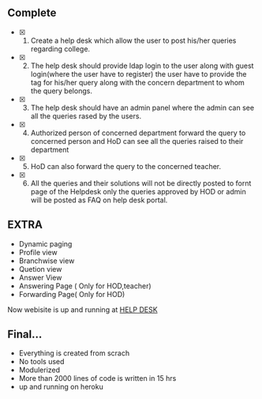 ## Complete
 
- [x] 1. Create a help desk which allow the user to post his/her queries regarding college. 
- [x] 2. The help desk should provide ldap login to the user along with guest login(where the user have to register) the user have to provide the tag for his/her query along with the concern department to whom the query belongs. 
- [x] 3. The help desk should have an admin panel where the admin can see all the queries rased by the users. 
- [x] 4. Authorized person of concerned department forward the query to concerned person and HoD can see all the queries raised to their department 
- [x] 5. HoD  can also forward the query to the concerned teacher. 
- [x] 6. All the queries and their solutions will not be directly posted to fornt page of  the Helpdesk only the queries approved by HOD or admin will be posted as FAQ on help desk portal. 



## EXTRA
 - Dynamic paging
 - Profile view
 - Branchwise view
 - Quetion view
 - Answer View 
 - Answering Page ( Only for HOD,teacher)
 - Forwarding Page( Only for HOD)


Now webisite is up and running at [HELP DESK](https://helpdeskpk.herokuapp.com)



## Final...
 - Everything is created from scrach
 - No tools used 
 - Modulerized 
 - More than 2000 lines of code is written in 15 hrs
 - up and running on heroku
 

